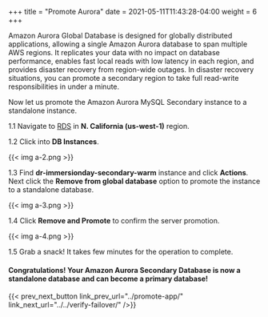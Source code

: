 +++
title = "Promote Aurora"
date =  2021-05-11T11:43:28-04:00
weight = 6
+++

Amazon Aurora Global Database is designed for globally distributed applications, allowing a single Amazon Aurora database to span multiple AWS regions. It replicates your data with no impact on database performance, enables fast local reads with low latency in each region, and provides disaster recovery from region-wide outages. In disaster recovery situations, you can promote a secondary region to take full read-write responsibilities in under a minute.

Now let us promote the Amazon Aurora MySQL Secondary instance to a standalone instance.

1.1 Navigate to [RDS](https://us-west-1.console.aws.amazon.com/rds/home?region=us-west-1#/) in **N. California (us-west-1)** region.

1.2 Click into **DB Instances**.

{{< img a-2.png >}}

1.3 Find **dr-immersionday-secondary-warm** instance and click **Actions**. Next click the **Remove from global database** option to promote the instance to a standalone database.

{{< img a-3.png >}}

1.4 Click **Remove and Promote** to confirm the server promotion.

{{< img a-4.png >}}

1.5 Grab a snack! It takes few minutes for the operation to complete.

#### Congratulations! Your Amazon Aurora Secondary Database is now a standalone database and can become a primary database!

{{< prev_next_button link_prev_url="../promote-app/" link_next_url="../../verify-failover/" />}}

